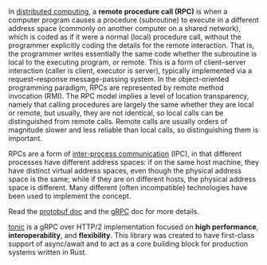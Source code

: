 In [distributed computing](https://en.wikipedia.org/wiki/Distributed_computing), a **remote procedure call (RPC)** is when a computer program causes a procedure (subroutine) to execute in a different address space (commonly on another computer on a shared network), which is coded as if it were a normal (local) procedure call, without the programmer explicitly coding the details for the remote interaction. That is, the programmer writes essentially the same code whether the subroutine is local to the executing program, or remote. This is a form of client–server interaction (caller is client, executor is server), typically implemented via a request–response message-passing system. In the object-oriented programming paradigm, RPCs are represented by remote method invocation (RMI). The RPC model implies a level of location transparency, namely that calling procedures are largely the same whether they are local or remote, but usually, they are not identical, so local calls can be distinguished from remote calls. Remote calls are usually orders of magnitude slower and less reliable than local calls, so distinguishing them is important.

RPCs are a form of [inter-process communication](https://en.wikipedia.org/wiki/Inter-process_communication) (IPC), in that different processes have different address spaces: if on the same host machine, they have distinct virtual address spaces, even though the physical address space is the same; while if they are on different hosts, the physical address space is different. Many different (often incompatible) technologies have been used to implement the concept.

Read the [protobuf doc](https://protobuf.dev/programming-guides/encoding/) and the [gRPC](https://grpc.io/docs/) doc for more details.

[tonic]() is a gRPC over HTTP/2 implementation focused on **high performance**, **interoperability**, and **flexibility**. This library was created to have first-class support of async/await and to act as a core building block for production systems written in Rust.